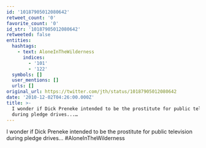 ```yaml
---
id: '10187905012080642'
retweet_count: '0'
favorite_count: '0'
id_str: '10187905012080642'
retweeted: false
entities:
  hashtags:
    - text: AloneInTheWilderness
      indices:
        - '101'
        - '122'
  symbols: []
  user_mentions: []
  urls: []
original_url: https://twitter.com/jth/status/10187905012080642
date: '2010-12-02T04:26:00.000Z'
title: >-
  I wonder if Dick Preneke intended to be the prostitute for public television
  during pledge drives...…
---
```


I wonder if Dick Preneke intended to be the prostitute for public television during pledge drives... #AloneInTheWilderness